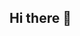 ## Hi there 👋

<!--
**wanghanlcym/wanghanlcym** is a ✨ _special_ ✨ repository because its `README.md` (this file) appears on your GitHub profile.

Here are some ideas to get you started:

- 🔭 I’m currently working on studying on _software engineering_
- 🌱 I’m currently learning _algorithms_
- 👯 I’m looking to collaborate on hard_working with me ~~or just playing cs2 with me~~
- 🤔 I’m looking for help with someone who want learn something on software engineering
- 💬 Ask me about whatever you want to ask
- 📫 How to reach me: you can sent email to me🐰
- 😄 Pronouns: 
- ⚡ Fun fact: ~~actually i really like play cs~~
-->
